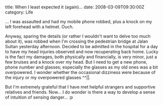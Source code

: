 title: When I least expected it (again)…
date: 2008-03-09T09:30:00Z
category: Life

… I was assaulted and had my mobile phone robbed, plus a knock on my left forehead with a helmet. Ouch.

Anyway, sparing the details (or rather I wouldn't want to delve too much about it), was robbed when I'm crossing the pedestrian bridge at Jalan Sultan yesterday afternoon. Decided to be admitted in the hospital for a day to have my head injuries observed and now recuperating back home. Lucky is the fact my damages, both physically and financially, is very minor, just a few bruises and a knock over my head. But I need to get a new phone, phone number and glasses; especially the glasses as my old ones was a bit overpowered. I wonder whether the occasional dizziness were because of the injury or my overpowered glasses ^^||.

But I'm extremely grateful that I have met helpful strangers and supportive relatives and friends. Now… I do wonder is there a way to develop a sense of intuition of sensing danger… :p

